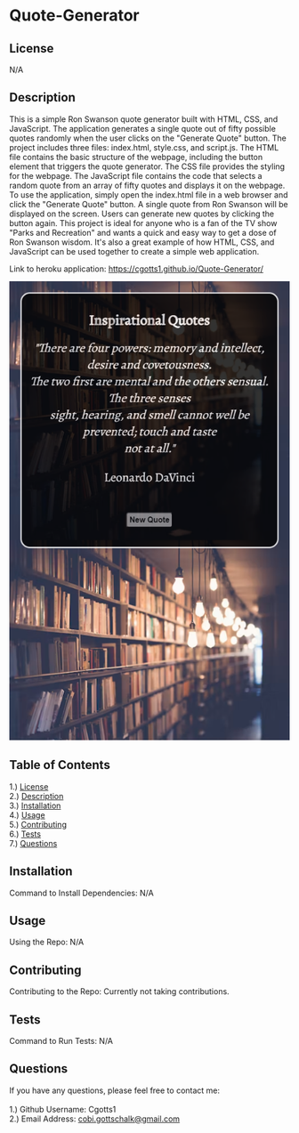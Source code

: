 # Quote-Generator

## <section id = "License">License</section>
N/A

## <section id = "Description">Description</section>
This is a simple Ron Swanson quote generator built with HTML, CSS, and JavaScript. The application generates a single quote out of fifty possible quotes randomly when the user clicks on the "Generate Quote" button. The project includes three files: index.html, style.css, and script.js. The HTML file contains the basic structure of the webpage, including the button element that triggers the quote generator. The CSS file provides the styling for the webpage. The JavaScript file contains the code that selects a random quote from an array of fifty quotes and displays it on the webpage. To use the application, simply open the index.html file in a web browser and click the "Generate Quote" button. A single quote from Ron Swanson will be displayed on the screen. Users can generate new quotes by clicking the button again. This project is ideal for anyone who is a fan of the TV show "Parks and Recreation" and wants a quick and easy way to get a dose of Ron Swanson wisdom. It's also a great example of how HTML, CSS, and JavaScript can be used together to create a simple web application.

Link to heroku application: https://cgotts1.github.io/Quote-Generator/

![Quote-Generator](./img1.png)

## Table of Contents
1.) <a href = "#License">License</a><br>
2.) <a href = "#Description">Description</a><br>
3.) <a href = "#Installation">Installation</a> <br>
4.) <a href = "#Usage">Usage</a><br>
5.) <a href = "#Contributing">Contributing</a><br>
6.) <a href = "#Tests">Tests</a><br>
7.) <a href = "#Questions">Questions</a>

## <section id = "Installation">Installation</section>
Command to Install Dependencies: N/A

## <section id = "Usage">Usage</section>
Using the Repo: N/A 

## <section id = "Contributing">Contributing</section>
Contributing to the Repo: Currently not taking contributions.

## <section id = "Tests">Tests</section>
Command to Run Tests: N/A

## <section id = "Questions">Questions</section>
If you have any questions, please feel free to contact me: <br><br>
1.) Github Username: Cgotts1 <br>
2.) Email Address: cobi.gottschalk@gmail.com